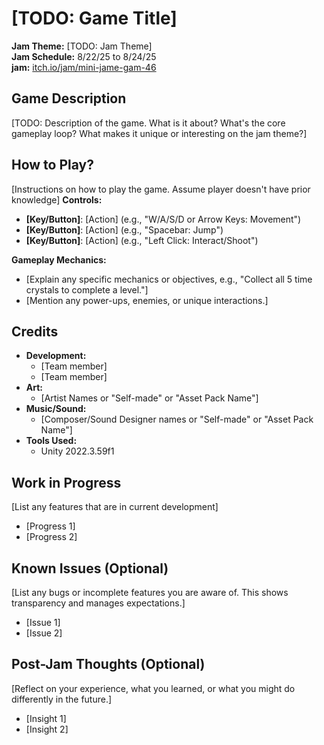 # [TODO: Game Title]
**Jam Theme:** [TODO: Jam Theme]  
**Jam Schedule:** 8/22/25 to 8/24/25  
**jam:** [itch.io/jam/mini-jame-gam-46](https://itch.io/jam/mini-jame-gam-46)

## Game Description
[TODO: Description of the game. What is it about? What's the core gameplay loop? What makes it unique or interesting on the jam theme?]

## How to Play?
[Instructions on how to play the game. Assume player doesn't have prior knowledge]
**Controls:**
* **[Key/Button]**: [Action] (e.g., "W/A/S/D or Arrow Keys: Movement")
* **[Key/Button]**: [Action] (e.g., "Spacebar: Jump")
* **[Key/Button]**: [Action] (e.g., "Left Click: Interact/Shoot")

**Gameplay Mechanics:**
* [Explain any specific mechanics or objectives, e.g., "Collect all 5 time crystals to complete a level."]
* [Mention any power-ups, enemies, or unique interactions.]

## Credits
* **Development:**
    *   [Team member]
    *   [Team member]
* **Art:**
    * [Artist Names or "Self-made" or "Asset Pack Name"]
* **Music/Sound:**
    * [Composer/Sound Designer names or "Self-made" or "Asset Pack Name"]
* **Tools Used:**
    * Unity 2022.3.59f1

## Work in Progress
[List any features that are in current development]
* [Progress 1]
* [Progress 2]

## Known Issues (Optional)
[List any bugs or incomplete features you are aware of. This shows transparency and manages expectations.]
* [Issue 1]
* [Issue 2]

## Post-Jam Thoughts (Optional)
[Reflect on your experience, what you learned, or what you might do differently in the future.]
* [Insight 1]
* [Insight 2]
